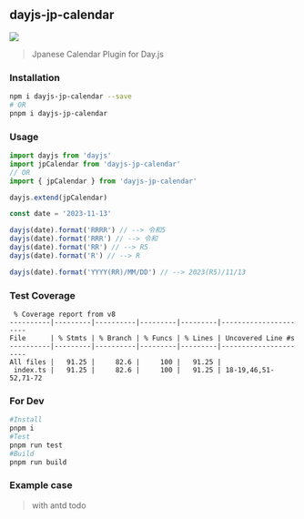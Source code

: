 ## dayjs-jp-calendar

[![](https://img.shields.io/npm/dm/dayjs-jp-calendar)](https://www.npmjs.com/package/dayjs-jp-calendar)

> Jpanese Calendar Plugin for Day.js

### Installation

```bash
npm i dayjs-jp-calendar --save
# OR
pnpm i dayjs-jp-calendar

```

### Usage

```typescript
import dayjs from 'dayjs'
import jpCalendar from 'dayjs-jp-calendar'
// OR
import { jpCalendar } from 'dayjs-jp-calendar'

dayjs.extend(jpCalendar)

const date = '2023-11-13'

dayjs(date).format('RRRR') // --> 令和5
dayjs(date).format('RRR') // --> 令和
dayjs(date).format('RR') // --> R5
dayjs(date).format('R') // --> R

dayjs(date).format('YYYY(RR)/MM/DD') // --> 2023(R5)/11/13
```

### Test Coverage
```
 % Coverage report from v8
----------|---------|----------|---------|---------|----------------------
File      | % Stmts | % Branch | % Funcs | % Lines | Uncovered Line #s    
----------|---------|----------|---------|---------|----------------------
All files |   91.25 |     82.6 |     100 |   91.25 |                      
 index.ts |   91.25 |     82.6 |     100 |   91.25 | 18-19,46,51-52,71-72 
 ```

 ### For Dev
 ```bash
#Install
pnpm i
#Test
pnpm run test
#Build
pnpm run build  
 ```

 ### Example case
 > with antd
 todo